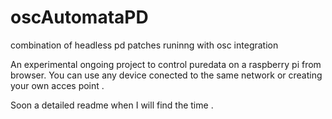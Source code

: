 # oscAutomataPD
combination of headless pd patches runinng with osc integration

An experimental ongoing project to control puredata on a raspberry pi from browser. You can use any device conected to the same network 
or creating your own acces point .

Soon a detailed readme when I will find the time .
